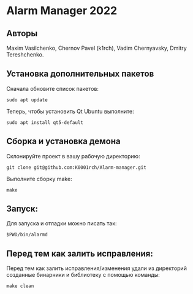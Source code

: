 # Alarm Manager 2022

## Авторы
Maxim Vasilchenko,
Chernov Pavel (k1rch),
Vadim Chernyavsky,
Dmitry Tereshchenko.

## Установка дополнительных пакетов

Сначала обновите список пакетов:

```
sudo apt update
```

Теперь, чтобы установить Qt Ubuntu выполните:

```
sudo apt install qt5-default
```

## Сборка и установка демона

Склонируйте проект в вашу рабочую директорию:

```
git clone git@github.com:K0001rch/Alarm-manager.git
```

Выполните сборку make:

```
make
```

## Запуск:

Для запуска и отладки можно писать так:

```
$PWD/bin/alarmd
```

## Перед тем как залить исправления:

Перед тем как залить исправления/изменения удали из директорий созданные бинарники и библиотеку с помощью команды:
```
make clean
```

